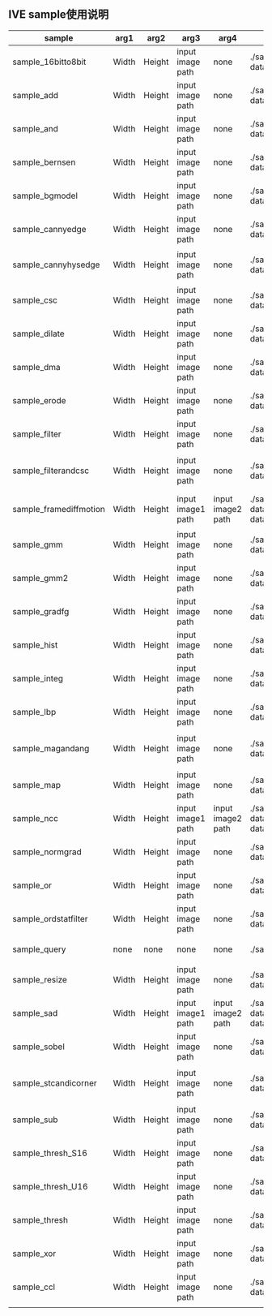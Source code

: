 ## IVE sample使用说明



| sample                 | arg1  | arg2   | arg3              | arg4              | example                                                      | purpose                     |
| ---------------------- | ----- | ------ | ----------------- | ----------------- | ------------------------------------------------------------ | --------------------------- |
| sample_16bitto8bit     | Width | Height | input image path  | none              | ./sample_16bitto8bit 352 288 data/00_704x576.s16.yuv         | 确保16bit to 8bit 功能正常  |
| sample_add             | Width | Height | input image path  | none              | ./sample_add 352 288 data/00_352x288_y.yuv                   | 确保add功能正常             |
| sample_and             | Width | Height | input image path  | none              | ./sample_and 352 288 data/00_352x288_y.yuv                   | 确保and功能正常             |
| sample_bernsen         | Width | Height | input image path  | none              | ./sample_bernsen 352 288 data/00_352x288_y.yuv               | 确保bernsec功能正常         |
| sample_bgmodel         | Width | Height | input image path  | none              | ./sample_bgmodel 352 288 data/campus.u8c1.1_100.raw          | 确保bgmodel功能正常         |
| sample_cannyedge       | Width | Height | input image path  | none              | ./sample_cannyedge 352 288 data/00_352x288_y.yuv             | 确保cannyedge功能正常       |
| sample_cannyhysedge    | Width | Height | input image path  | none              | ./sample_cannyhysedge 352 288 data/00_352x288_y.yuv          | 确保cannyhysedge功能正常    |
| sample_csc             | Width | Height | input image path  | none              | ./sample_csc 352 288 data/00_352x288_y.yuv                   | 确保csc功能正常             |
| sample_dilate          | Width | Height | input image path  | none              | ./sample_dilate 352 288 data/bin_352x288_y.yuv               | 确保dilate功能正常          |
| sample_dma             | Width | Height | input image path  | none              | ./sample_dma 352 288 data/00_352x288_y.yuv                   | 确保dma功能正常             |
| sample_erode           | Width | Height | input image path  | none              | ./sample_erode 352 288 data/bin_352x288_y.yuv                | 确保erode功能正常           |
| sample_filter          | Width | Height | input image path  | none              | ./sample_filter 352 288 data/00_352x288_y.yuv                | 确保filter功能正常          |
| sample_filterandcsc    | Width | Height | input image path  | none              | ./sample_filterandcsc 352 288 data/00_352x288_SP420.yuv      | 确保filterandcsc功能正常    |
| sample_framediffmotion | Width | Height | input image1 path | input image2 path | ./sample_framediffmotion 480 480 data/md1_480x480.yuv data/md2_480x480.yuv | 确保framediffmotion功能正常 |
| sample_gmm             | Width | Height | input image path  | none              | ./sample_gmm 352 288 data/u8c1.1_100.yuv                     | 确保gmm功能正常             |
| sample_gmm2            | Width | Height | input image path  | none              | ./sample_gmm2 352 288 data/u8c1.1_100.yuv                    | 确保gmm2功能正常            |
| sample_gradfg          | Width | Height | input image path  | none              | ./sample_gradfg 352 288 data/00_352x288_y.yuv                | 确保gradfg功能正常          |
| sample_hist            | Width | Height | input image path  | none              | ./sample_hist 352 288 data/00_352x288_y.yuv                  | 确保hist功能正常            |
| sample_integ           | Width | Height | input image path  | none              | ./sample_integ 352 288 data/00_352x288_y.yuv                 | 确保integ功能正常           |
| sample_lbp             | Width | Height | input image path  | none              | ./sample_lbp 352 288 data/00_352x288_y.yuv                   | 确保lbp功能正常             |
| sample_magandang       | Width | Height | input image path  | none              | ./sample_magandang 352 288 data/00_352x288_y.yuv             | 确保magandang功能正常       |
| sample_map             | Width | Height | input image path  | none              | ./sample_map 352 288 data/00_352x288_y.yuv                   | 确保map功能正常             |
| sample_ncc             | Width | Height | input image1 path | input image2 path | ./sample_ncc 352 288 data/00_352x288_y.yuv data/01_352x288_y.yuv | 确保ncc功能正常             |
| sample_normgrad        | Width | Height | input image path  | none              | ./sample_normgrad 352 288 data/00_352x288_y.yuv              | 确保normgrad功能正常        |
| sample_or              | Width | Height | input image path  | none              | ./sample_or 352 288 data/00_352x288_y.yuv                    | 确保or功能正常              |
| sample_ordstatfilter   | Width | Height | input image path  | none              | ./sample_ordstatfilter 352 288 data/00_352x288_y.yuv         | 确保ordstatfilter功能正常   |
| sample_query           | none  | none   | none              | none              | ./sample_query                                               | 确保query功能正常           |
| sample_resize          | Width | Height | input image path  | none              | ./sample_resize 352 288 data/campus_352x288.rgb              | 确保resize功能正常          |
| sample_sad             | Width | Height | input image1 path | input image2 path | ./sample_sad 352 288 data/00_352x288_y.yuv data/bin_352x288_y.yuv | 确保sad功能正常             |
| sample_sobel           | Width | Height | input image path  | none              | ./sample_sobel 352 288 data/00_352x288_y.yuv                 | 确保sobel功能正常           |
| sample_stcandicorner   | Width | Height | input image path  | none              | ./sample_stcandicorner 352 288 data/penguin_352x288.gray.shitomasi.raw | 确保stcandicorner功能正常   |
| sample_sub             | Width | Height | input image path  | none              | ./sample_sub 352 288 data/00_352x288_y.yuv                   | 确保sub功能正常             |
| sample_thresh_S16      | Width | Height | input image path  | none              | ./sample_thresh_S16 352 288 data/00_704x576.s16              | 确保thresh_S16功能正常      |
| sample_thresh_U16      | Width | Height | input image path  | none              | ./sample_thresh_S16 352 288 data/00_704x576.u16              | 确保thresh_U16功能正常      |
| sample_thresh          | Width | Height | input image path  | none              | ./sample_thresh 352 288 data/00_352x288_y.yuv                | 确保thresh功能正常          |
| sample_xor             | Width | Height | input image path  | none              | ./sample_xor 352 288 data/00_352x288_y.yuv                   | 确保xor功能正常             |
| sample_ccl             | Width | Height | input image path  | none              | ./sample_ccl 1280 720 data/ccl_raw_0.raw                     | 确保ccl功能正常             |
|                        |       |        |                   |                   |                                                              |                             |


